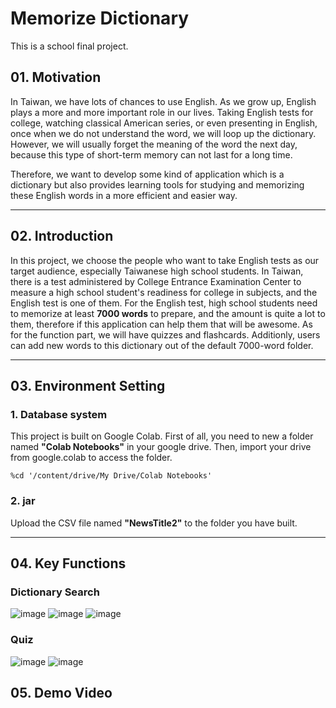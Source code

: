 # Memorize Dictionary
This is a school final project.

## 01. Motivation
In Taiwan, we have lots of chances to use English. As we grow up, English plays a more and more important role in our lives. Taking English tests for college, watching classical American series, or even presenting in English, once when we do not understand the word, we will loop up the dictionary. However, we will usually forget the meaning of the word the next day, because this type of short-term memory can not last for a long time.

Therefore, we want to develop some kind of application which is a dictionary but also provides learning tools for studying and memorizing these English words in a more efficient and easier way.
***
## 02. Introduction
In this project, we choose the people who want to take English tests as our target audience, especially Taiwanese high school students. In Taiwan, there is a test administered by College Entrance Examination Center to measure a high school student's readiness for college in subjects, and the English test is one of them. For the English test, high school students need to memorize at least **7000 words** to prepare, and the amount is quite a lot to them, therefore if this application can help them that will be awesome. As for the function part, we will have quizzes and flashcards. Additionly, users can add new words to this dictionary out of the default 7000-word folder.

***
## 03. Environment Setting
### 1. Database system
This project is built on Google Colab. First of all, you need to new a folder named **"Colab Notebooks"** in your google drive. Then, import your drive from google.colab to access the folder.
```
%cd '/content/drive/My Drive/Colab Notebooks'
```
### 2. jar
Upload the CSV file named **"NewsTitle2"** to the folder you have built.
***
## 04. Key Functions
### Dictionary Search
![image](https://raw.githubusercontent.com/Wei-Hsi/template/main/all%20project%20layout/java%20app/main%20page.png?token=ARU42BWDOVCA2YQTBFSRDWTBPWYOE)
![image](https://raw.githubusercontent.com/Wei-Hsi/template/main/all%20project%20layout/java%20app/search%20page.png?token=ARU42BWGU72UH5TBSXCM4XLBPWYTQ)
![image](https://raw.githubusercontent.com/Wei-Hsi/template/main/all%20project%20layout/java%20app/add%20new%20word.png?token=ARU42BWJABNS2VQG5JQV3W3BPWYUQ)
### Quiz
![image](<img src = "https://github.com/Wei-Hsi/template/blob/main/all%20project%20layout/java%20app/test%20page.png?raw=true" width = "50%"/>)
![image](https://github.com/Wei-Hsi/template/blob/main/all%20project%20layout/java%20app/test%20page.png)
## 05. Demo Video


